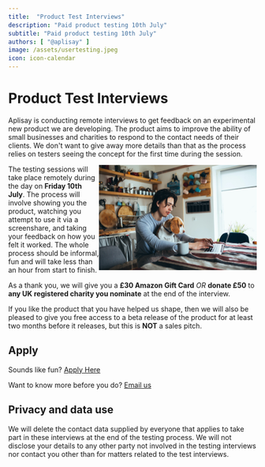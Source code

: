 ```yaml
---
title:  "Product Test Interviews"
description: "Paid product testing 10th July"
subtitle: "Paid product testing 10th July"
authors: [ "@aplisay" ]
image: /assets/usertesting.jpeg
icon: icon-calendar
---
```

# Product Test Interviews

Aplisay is conducting remote interviews to get feedback on an experimental new product we are developing. The product aims to improve the ability of small businesses and charities to respond to the contact needs of their clients. We don't want to give away more details than that as the process relies on testers seeing the concept for the first time during the session.

<img align="right" width="320" src="assets/usertesting.jpeg"> The testing sessions will take place remotely during the day on **Friday 10th July**. The process will involve showing you the product, watching you attempt to use it via a screenshare, and taking your feedback on how you felt it worked. The whole process should be informal, fun and will take less than an hour from start to finish.

As a thank you, we will give you a **£30 Amazon Gift Card** *OR* **donate £50** to **any UK registered charity you nominate** at the end of the interview.

If you like the product that you have helped us shape, then we will also be pleased to give you free access to a beta release of the product for at least two months before it releases, but this is **NOT** a sales pitch.

## Apply

Sounds like fun? [Apply Here](https://forms.gle/a32RsuuH2FvBLU1M9)

Want to know more before you do? [Email us](mailto:hello@aplisay.com?subject=user%20testing%20on%2010th%20July)

## Privacy and data use

We will delete the contact data supplied by everyone that applies to take part in these interviews at the end of the testing process. We will not disclose your details to any other party not involved in the testing interviews nor contact you other than for matters related to the test interviews.

